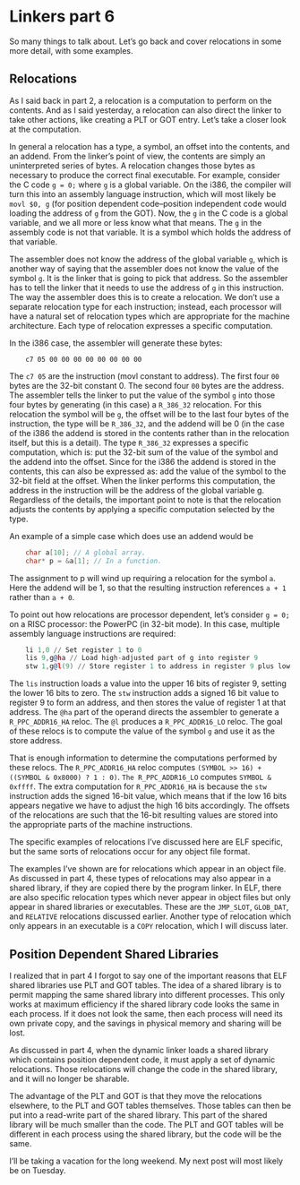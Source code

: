 # Linkers part 6

So many things to talk about. Let’s go back and cover relocations in some more
detail, with some examples.

## Relocations

As I said back in part 2, a relocation is a computation to perform on the
contents. And as I said yesterday, a relocation can also direct the linker to
take other actions, like creating a PLT or GOT entry. Let’s take a closer look
at the computation.

In general a relocation has a type, a symbol, an offset into the contents, and
an addend.  From the linker’s point of view, the contents are simply an
uninterpreted series of bytes. A relocation changes those bytes as necessary to
produce the correct final executable. For example, consider the C code
`g = 0;` where `g` is a global variable. On the i386, the compiler will turn
this into an assembly language instruction, which will most likely be
`movl $0, g` (for position dependent code–position independent code would
loading the address of `g` from the GOT). Now, the `g` in the C code is a
global variable, and we all more or less know what that means. The `g` in the
assembly code is not that variable. It is a symbol which holds the address of
that variable.

The assembler does not know the address of the global variable `g`, which is
another way of saying that the assembler does not know the value of the symbol
`g`. It is the linker that is going to pick that address. So the assembler has
to tell the linker that it needs to use the address of `g` in this instruction.
The way the assembler does this is to create a relocation. We don’t use a
separate relocation type for each instruction; instead, each processor will
have a natural set of relocation types which are appropriate for the machine
architecture. Each type of relocation expresses a specific computation.

In the i386 case, the assembler will generate these bytes:

```
    c7 05 00 00 00 00 00 00 00 00
```

The `c7 05` are the instruction (movl constant to address). The first four `00`
bytes are the 32-bit constant 0. The second four `00` bytes are the address.
The assembler tells the linker to put the value of the symbol `g` into those
four bytes by generating (in this case) a `R_386_32` relocation. For this
relocation the symbol will be `g`, the offset will be to the last four bytes of
the instruction, the type will be `R_386_32`, and the addend will be 0 (in the
case of the i386 the addend is stored in the contents rather than in the
relocation itself, but this is a detail). The type `R_386_32` expresses a
specific computation, which is: put the 32-bit sum of the value of the symbol
and the addend into the offset. Since for the i386 the addend is stored in the
contents, this can also be expressed as: add the value of the symbol to the
32-bit field at the offset. When the linker performs this computation, the
address in the instruction will be the address of the global variable g.
Regardless of the details, the important point to note is that the relocation
adjusts the contents by applying a specific computation selected by the type.

An example of a simple case which does use an addend would be

```c
    char a[10]; // A global array.
    char* p = &a[1]; // In a function.
```

The assignment to p will wind up requiring a relocation for the symbol `a`.
Here the addend will be 1, so that the resulting instruction references `a + 1`
rather than `a + 0`.

To point out how relocations are processor dependent, let’s consider `g = 0;`
on a RISC processor: the PowerPC (in 32-bit mode). In this case, multiple
assembly language instructions are required:

```asm
    li 1,0 // Set register 1 to 0
    lis 9,g@ha // Load high-adjusted part of g into register 9
    stw 1,g@l(9) // Store register 1 to address in register 9 plus low adjusted part g
```

The `lis` instruction loads a value into the upper 16 bits of register 9,
setting the lower 16 bits to zero. The `stw` instruction adds a signed 16 bit
value to register 9 to form an address, and then stores the value of register 1
at that address. The `@ha` part of the operand directs the assembler to
generate a `R_PPC_ADDR16_HA` reloc. The `@l` produces a `R_PPC_ADDR16_LO`
reloc. The goal of these relocs is to compute the value of the symbol `g` and
use it as the store address.

That is enough information to determine the computations performed by these
relocs. The `R_PPC_ADDR16_HA` reloc computes
`(SYMBOL >> 16) + ((SYMBOL & 0x8000) ? 1 : 0)`. `The R_PPC_ADDR16_LO` computes
`SYMBOL & 0xffff`. The extra computation for `R_PPC_ADDR16_HA` is because the
`stw` instruction adds the signed 16-bit value, which means that if the low 16
bits appears negative we have to adjust the high 16 bits accordingly. The
offsets of the relocations are such that the 16-bit resulting values are stored
into the appropriate parts of the machine instructions.

The specific examples of relocations I’ve discussed here are ELF specific, but
the same sorts of relocations occur for any object file format.

The examples I’ve shown are for relocations which appear in an object file. As
discussed in part 4, these types of relocations may also appear in a shared
library, if they are copied there by the program linker. In ELF, there are also
specific relocation types which never appear in object files but only appear in
shared libraries or executables. These are the `JMP_SLOT`, `GLOB_DAT`, and
`RELATIVE` relocations discussed earlier. Another type of relocation which only
appears in an executable is a `COPY` relocation, which I will discuss later.

## Position Dependent Shared Libraries

I realized that in part 4 I forgot to say one of the important reasons that ELF
shared libraries use PLT and GOT tables. The idea of a shared library is to
permit mapping the same shared library into different processes. This only
works at maximum efficiency if the shared library code looks the same in each
process. If it does not look the same, then each process will need its own
private copy, and the savings in physical memory and sharing will be lost.

As discussed in part 4, when the dynamic linker loads a shared library which
contains position dependent code, it must apply a set of dynamic relocations.
Those relocations will change the code in the shared library, and it will no
longer be sharable.

The advantage of the PLT and GOT is that they move the relocations elsewhere,
to the PLT and GOT tables themselves. Those tables can then be put into a
read-write part of the shared library. This part of the shared library will be
much smaller than the code. The PLT and GOT tables will be different in each
process using the shared library, but the code will be the same.

I’ll be taking a vacation for the long weekend. My next post will most likely
be on Tuesday.

